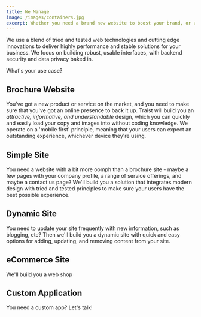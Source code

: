 ```yaml
---
title: We Manage
image: /images/containers.jpg
excerpt: Whether you need a brand new website to boost your brand, or a custom web app to 10x your business, Traist can help.\n\nWe offer bespoke solutions which focus on maximising your ROI and delivering the highest possible value and 'bang for your buck'\n\nUsing state-of-the-art web technologies, and tried and trusted libraries, security, privacy, and usability come front and centre, whatever we build for you.
---
```

We use a blend of tried and tested web technologies and cutting edge innovations to deliver highly performance and stable solutions for your business. We focus on building robust, usable interfaces, with backend security and data privacy baked in.

What's your use case?

## Brochure Website

You've got a new product or service on the market, and you need to make sure that you've got an online presence to back it up. Traist will build you an *attractive, informative, and understandable* design, which you can quickly and easily load your copy and images into without coding knowledge. We operate on a 'mobile first' principle, meaning that your users can expect an outstanding experience, whichever device they're using.

## Simple Site

You need a website with a bit more oomph than a brochure site - maybe a few pages with your company profile, a range of service offerings, and maybe a contact us page? We'll build you a solution that integrates modern design with tried and tested principles to make sure your users have the best possible experience.

## Dynamic Site

You need to update your site frequently with new information, such as blogging, etc? Then we'll build you a dynamic site with quick and easy options for adding, updating, and removing content from your site.

## eCommerce Site

We'll build you a web shop

## Custom Application

You need a custom app? Let's talk!